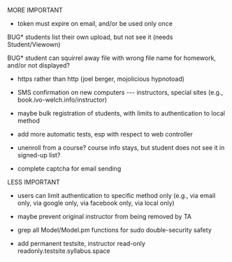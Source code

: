 
MORE IMPORTANT

* token must expire on email, and/or be used only once

BUG* students list their own upload, but not see it (needs Student/Viewown)

BUG* student can squirrel away file with wrong file name for homework, and/or not displayed?

* https rather than http (joel berger, mojolicious hypnotoad)

* SMS confirmation on new computers --- instructors, special sites (e.g., book.ivo-welch.info/instructor)

* maybe bulk registration of students, with limits to authentication to local method

* add more automatic tests, esp with respect to web controller

* unenroll from a course?  course info stays, but student does not see it in signed-up list?

* complete captcha for email sending


LESS IMPORTANT

* users can limit authentication to specific method only (e.g., via email only, via google only, via facebook only, via local only)

* maybe prevent original instructor from being removed by TA

* grep all Model/Model.pm functions for sudo double-security safety

* add permanent testsite, instructor read-only  readonly.testsite.syllabus.space

